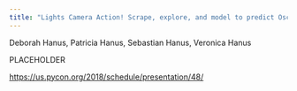 ```yaml
---
title: "Lights Camera Action! Scrape, explore, and model to predict Oscar winners & box office hits"
---
```

Deborah Hanus, Patricia Hanus, Sebastian Hanus, Veronica Hanus

PLACEHOLDER

<https://us.pycon.org/2018/schedule/presentation/48/>
